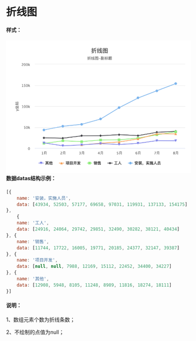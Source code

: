 # 折线图

#### 样式：

#### ![](/assets/hchart02.png)数据datas结构示例：

```js
[{
    name: '安装，实施人员',
    data: [43934, 52503, 57177, 69658, 97031, 119931, 137133, 154175]
},
    {
    name: '工人',
    data: [24916, 24064, 29742, 29851, 32490, 30282, 38121, 40434]
}, {
    name: '销售',
    data: [11744, 17722, 16005, 19771, 20185, 24377, 32147, 39387]
}, {
    name: '项目开发',
    data: [null, null, 7988, 12169, 15112, 22452, 34400, 34227]
}, {
    name: '其他',
    data: [12908, 5948, 8105, 11248, 8989, 11816, 18274, 18111]
}]

```

#### 说明：

1、数组元素个数为折线条数；

2、不绘制的点值为null；

